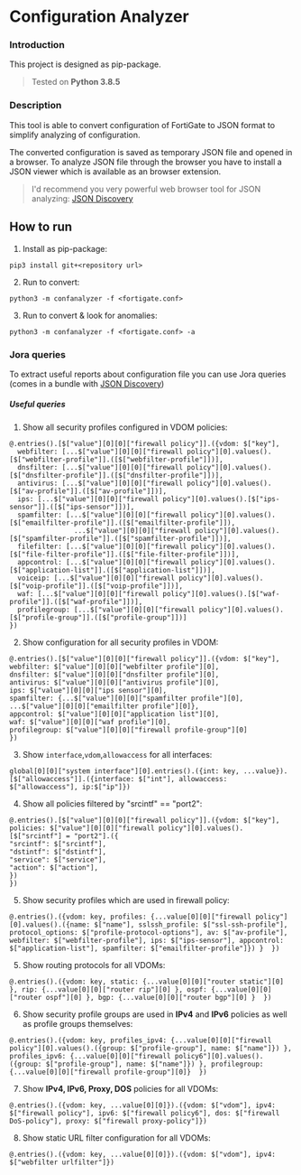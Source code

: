 # Configuration Analyzer


### Introduction 
This project is designed as pip-package.
> Tested on **Python 3.8.5**

### Description

This tool is able to convert configuration of FortiGate to JSON format to simplify analyzing of configuration. 

The converted configuration is saved as temporary JSON file and opened in a browser.
To analyze JSON file through the browser you have to install a JSON viewer which is available as an browser extension.

> I'd recommend you very powerful web browser tool for JSON analyzing: [JSON Discovery](https://github.com/discoveryjs/browser-extension-json-discovery)

## How to run
1. Install as pip-package:
```
pip3 install git+<repository url>
```

2. Run to convert:
```
python3 -m confanalyzer -f <fortigate.conf>
```

3. Run to convert & look for anomalies:
```
python3 -m confanalyzer -f <fortigate.conf> -a
```

### Jora queries

To extract useful reports about configuration file you can use Jora queries (comes in a bundle with [JSON Discovery](https://github.com/discoveryjs/browser-extension-json-discovery))


##### Useful queries

1. Show all security profiles configured in VDOM policies:
```
@.entries().[$["value"][0][0]["firewall policy"]].({vdom: $["key"], 
  webfilter: [...$["value"][0][0]["firewall policy"][0].values().[$["webfilter-profile"]].([$["webfilter-profile"]])],
  dnsfilter: [...$["value"][0][0]["firewall policy"][0].values().[$["dnsfilter-profile"]].([$["dnsfilter-profile"]])],
  antivirus: [...$["value"][0][0]["firewall policy"][0].values().[$["av-profile"]].([$["av-profile"]])],
  ips: [...$["value"][0][0]["firewall policy"][0].values().[$["ips-sensor"]].([$["ips-sensor"]])],
  spamfilter: [...$["value"][0][0]["firewall policy"][0].values().[$["emailfilter-profile"]].([$["emailfilter-profile"]]), 
  				...$["value"][0][0]["firewall policy"][0].values().[$["spamfilter-profile"]].([$["spamfilter-profile"]])],
  filefilter: [...$["value"][0][0]["firewall policy"][0].values().[$["file-filter-profile"]].([$["file-filter-profile"]])],
  appcontrol: [...$["value"][0][0]["firewall policy"][0].values().[$["application-list"]].([$["application-list"]])],
  voiceip: [...$["value"][0][0]["firewall policy"][0].values().[$["voip-profile"]].([$["voip-profile"]])],
  waf: [...$["value"][0][0]["firewall policy"][0].values().[$["waf-profile"]].([$["waf-profile"]])],
  profilegroup: [...$["value"][0][0]["firewall policy"][0].values().[$["profile-group"]].([$["profile-group"]])]
})
```


2. Show configuration for all security profiles in VDOM:
```
@.entries().[$["value"][0][0]["firewall policy"]].({vdom: $["key"], 
webfilter: $["value"][0][0]["webfilter profile"][0],
dnsfilter: $["value"][0][0]["dnsfilter profile"][0],
antivirus: $["value"][0][0]["antivirus profile"][0],
ips: $["value"][0][0]["ips sensor"][0],
spamfilter: {...$["value"][0][0]["spamfilter profile"][0], ...$["value"][0][0]["emailfilter profile"][0]},
appcontrol: $["value"][0][0]["application list"][0],
waf: $["value"][0][0]["waf profile"][0],
profilegroup: $["value"][0][0]["firewall profile-group"][0]
})
```

3. Show `interface`,`vdom`,`allowaccess` for all interfaces: 
```
global[0][0]["system interface"][0].entries().({int: key, ...value}).[$["allowaccess"]].({interface: $["int"], allowaccess: $["allowaccess"], ip:$["ip"]})
```

4. Show all policies filtered by "srcintf" == "port2":
```
@.entries().[$["value"][0][0]["firewall policy"]].({vdom: $["key"], 
policies: $["value"][0][0]["firewall policy"][0].values().[$["srcintf"] = "port2"].({
"srcintf": $["srcintf"], 
"dstintf": $["dstintf"], 
"service": $["service"], 
"action": $["action"], 
})
})
```

5. Show security profiles which are used in firewall policy:
```
@.entries().({vdom: key, profiles: {...value[0][0]["firewall policy"][0].values().({name: $["name"], sslssh_profile: $["ssl-ssh-profile"], protocol_options: $["profile-protocol-options"], av: $["av-profile"], webfilter: $["webfilter-profile"], ips: $["ips-sensor"], appcontrol: $["application-list"], spamfilter: $["emailfilter-profile"]}) }  })
```

5. Show routing protocols for all VDOMs:
```
@.entries().({vdom: key, static: {...value[0][0]["router static"][0] }, rip: {...value[0][0]["router rip"][0] }, ospf: {...value[0][0]["router ospf"][0] }, bgp: {...value[0][0]["router bgp"][0] }  })
```

6. Show security profile groups are used in **IPv4** and **IPv6** policies as well as profile groups themselves: 
```
@.entries().({vdom: key, profiles_ipv4: {...value[0][0]["firewall policy"][0].values().({group: $["profile-group"], name: $["name"]}) }, profiles_ipv6: {...value[0][0]["firewall policy6"][0].values().({group: $["profile-group"], name: $["name"]}) }, profilegroup: {...value[0][0]["firewall profile-group"][0]}  })
```

7. Show **IPv4, IPv6, Proxy, DOS** policies for all VDOMs:
``` 
@.entries().({vdom: key, ...value[0][0]}).({vdom: $["vdom"], ipv4: $["firewall policy"], ipv6: $["firewall policy6"], dos: $["firewall DoS-policy"], proxy: $["firewall proxy-policy"]})
```

8. Show static URL filter configuration for all VDOMs:
```
@.entries().({vdom: key, ...value[0][0]}).({vdom: $["vdom"], ipv4: $["webfilter urlfilter"]})
```